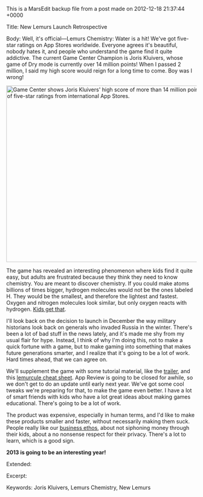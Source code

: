 This is a MarsEdit backup file from a post made on 2012-12-18 21:37:44 +0000

Title:
New Lemurs Launch Retrospective

Body:
Well, it's official—Lemurs Chemistry: Water is a hit! We've got five-star ratings on App Stores worldwide. Everyone agrees it's beautiful, nobody hates it, and people who understand the game find it quite addictive. The current Game Center Champion is Joris Kluivers, whose game of Dry mode is currently over 14 million points! When I passed 2 million, I said my high score would reign for a long time to come. Boy was I wrong!

<img style="display:block; margin-left:auto; margin-right:auto;" src="marsedit://pending/5F20B8D0-3551-4F3F-8536-0AA392FF5653/" alt="Game Center shows Joris Kluivers' high score of more than 14 million points, with clips of five-star ratings from international App Stores." title="LemursChemistryChampions.png" border="0" width="600" height="467" />

The game has revealed an interesting phenomenon where kids find it quite easy, but adults are frustrated because they think they need to know chemistry. You are meant to discover chemistry. If you could make atoms billions of times bigger, hydrogen molecules would not be the ones labeled H. They would be the smallest, and therefore the lightest and fastest. Oxygen and nitrogen molecules look similar, but only oxygen reacts with hydrogen. <a href="http://lemurs.pressdoc.com/35846-easy-for-kids-hard-for-adults">Kids get that</a>.

I'll look back on the decision to launch in December the way military historians look back on generals who invaded Russia in the winter. There's been a lot of bad stuff in the news lately, and it's made me shy from my usual flair for hype. Instead, I think of why I'm doing this, not to make a quick fortune with a game, but to make gaming into something that makes future generations smarter, and I realize that it's going to be a lot of work. Hard times ahead, that we can agree on.

We'll supplement the game with some tutorial material, like the <a href="http://le.mu.rs/chemistry">trailer</a>, and this <a href="http://le.mu.rs/chemistry/lemurcules.png">lemurcule cheat sheet</a>. App Review is going to be closed for awhile, so we don't get to do an update until early next year. We've got some cool tweaks we're preparing for that, to make the game even better. I have a lot of smart friends with kids who have a lot great ideas about making games educational. There's going to be a lot of work.

The product was expensive, especially in human terms, and I'd like to make these products smaller and faster, without necessarily making them suck. People really like our <a href="http://lemurs.pressdoc.com/35675-lemurs-chemistry-water-debuts-for-ipad">business ethos</a>, about not siphoning money through their kids, about a no nonsense respect for their privacy. There's a lot to learn, which is a good sign.

<strong>2013 is going to be an interesting year!</strong>

Extended:


Excerpt:


Keywords:
Joris Kluivers, Lemurs Chemistry, New Lemurs